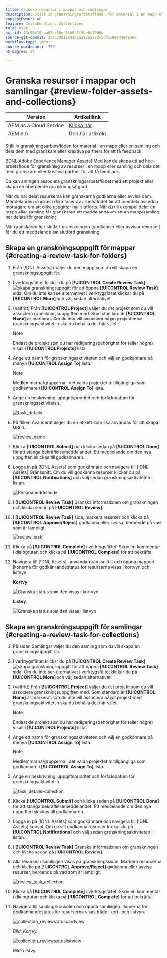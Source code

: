 ```yaml
---
title: Granska resurser i mappar och samlingar
description: Ställ in granskningsarbetsflöden för material i en mapp eller en samling och dela dem med granskare eller kreativa partners för att få feedback.
contentOwner: AG
feature: Collaboration, Collections
role: User
exl-id: 23c90e10-aa03-450e-9fb0-2f5be0c5066b
source-git-commit: 3d713021ac410ca2925a282c5dfca98ed4e483ee
workflow-type: tm+mt
source-wordcount: '759'
ht-degree: 5%

---
```


# Granska resurser i mappar och samlingar {#review-folder-assets-and-collections}

| Version | Artikellänk |
| -------- | ---------------------------- |
| AEM as a Cloud Service | [Klicka här](https://experienceleague.adobe.com/docs/experience-manager-cloud-service/content/assets/manage/bulk-approval.html?lang=en) |
| AEM 6.5 | Den här artikeln |

Ställ in granskningsarbetsflöden för material i en mapp eller en samling och dela dem med granskare eller kreativa partners för att få feedback.

[!DNL Adobe Experience Manager Assets] Med kan du skapa ett ad hoc-arbetsflöde för granskning av resurser i en mapp eller samling och dela det med granskare eller kreativa partner för att få feedback.

Du kan antingen associera granskningsarbetsflödet med ett projekt eller skapa en oberoende granskningsåtgärd.

När du har delat resurserna kan granskarna godkänna eller avvisa dem. Meddelanden skickas i olika faser av arbetsflödet för att meddela avsedda mottagare om att olika uppgifter har slutförts. När du till exempel delar en mapp eller samling får granskaren ett meddelande om att en mapp/samling har delats för granskning.

När granskaren har slutfört granskningen (godkänner eller avvisar resurser) får du ett meddelande om slutförd granskning.

## Skapa en granskningsuppgift för mappar {#creating-a-review-task-for-folders}

1. Från [!DNL Assets] i väljer du den mapp som du vill skapa en granskningsuppgift för.
1. I verktygsfältet klickar du på **[!UICONTROL Create Review Task]** ![skapa granskningsuppgift](assets/do-not-localize/create-review-task.png) för att öppna **[!UICONTROL Review Task]** sida. Om du inte kan se alternativet i verktygsfältet klickar du på **[!UICONTROL More]** och välj sedan alternativet.

1. (Valfritt) Från **[!UICONTROL Project]** väljer du det projekt som du vill associera granskningsuppgiften med. Som standard är **[!UICONTROL None]** är markerat. Om du inte vill associera något projekt med granskningsaktiviteten ska du behålla det här valet.

   >[!NOTE]
   >
   >Endast de projekt som du har redigeringsbehörighet för (eller högre) visas i **[!UICONTROL Projects]** lista.

1. Ange ett namn för granskningsaktiviteten och välj en godkännare på menyn **[!UICONTROL Assign To]** lista.

   >[!NOTE]
   >
   >Medlemmarna/grupperna i det valda projektet är tillgängliga som godkännare i **[!UICONTROL Assign To]** lista.

1. Ange en beskrivning, uppgiftsprioritet och förfallodatum för granskningsaktiviteten.

   ![task_details](assets/task_details.png)

1. På fliken Avancerat anger du en etikett som ska användas för att skapa URI:n.

   ![review_name](assets/review_name.png)

1. Klicka **[!UICONTROL Submit]** och klicka sedan på **[!UICONTROL Done]** för att stänga bekräftelsemeddelandet. Ett meddelande om den nya uppgiften skickas till godkännaren.
1. Logga in på [!DNL Assets] som godkännare och navigera till [!DNL Assets] Gränssnitt. Om du vill godkänna resurser klickar du på **[!UICONTROL Notifications]** och välj sedan granskningsaktiviteten i listan.

   ![Resursmeddelande](assets/aemAssetsNotification.png)

1. I **[!UICONTROL Review Task]** Granska informationen om granskningen och klicka sedan på **[!UICONTROL Review]**.
1. I **[!UICONTROL Review Task]** sida, markera resurser och klicka på **[!UICONTROL Approve/Reject]** godkänna eller avvisa, beroende på vad som är lämpligt.

   ![review_task](assets/review_task.png)

1. Klicka på **[!UICONTROL Complete]** i verktygsfältet. Skriv en kommentar i dialogrutan och klicka på  **[!UICONTROL Complete]** för att bekräfta.
1. Navigera till [!DNL Assets] -användargränssnittet och öppna mappen. Ikonerna för godkännandestatus för resurserna visas i kortvyn och listvyn.

   **Kortvy**

   ![Granska status som den visas i kortvyn](assets/chlimage_1-404.png)

   **Listvy**

   ![Granska status som den visas i listvyn](assets/review_status_listview.png)

## Skapa en granskningsuppgift för samlingar {#creating-a-review-task-for-collections}

1. På sidan Samlingar väljer du den samling som du vill skapa en granskningsuppgift för.
1. I verktygsfältet klickar du på **[!UICONTROL Create Review Task]** ![skapa granskningsuppgift](assets/do-not-localize/create-review-task.png) för att öppna **[!UICONTROL Review Task]** sida. Om du inte ser alternativet i verktygsfältet klickar du på **[!UICONTROL More]** och välj sedan alternativet.

1. (Valfritt) Från **[!UICONTROL Project]** väljer du det projekt som du vill associera granskningsuppgiften med. Som standard är **[!UICONTROL None]** är markerat. Om du inte vill associera något projekt med granskningsaktiviteten ska du behålla det här valet.

   >[!NOTE]
   >
   >Endast de projekt som du har redigeringsbehörighet för (eller högre) visas i **[!UICONTROL Projects]** lista.

1. Ange ett namn för granskningsaktiviteten och välj en godkännare på menyn **[!UICONTROL Assign To]** lista.

   >[!NOTE]
   >
   >Medlemmarna/grupperna i det valda projektet är tillgängliga som godkännare i **[!UICONTROL Assign To]** lista.

1. Ange en beskrivning, uppgiftsprioritet och förfallodatum för granskningsaktiviteten.

   ![task_details-collection](assets/task_details-collection.png)

1. Klicka **[!UICONTROL Submit]** och klicka sedan på **[!UICONTROL Done]** för att stänga bekräftelsemeddelandet. Ett meddelande om den nya uppgiften skickas till godkännaren.
1. Logga in på [!DNL Assets] som godkännare och navigera till [!DNL Assets] konsol. Om du vill godkänna resurser klickar du på **[!UICONTROL Notifications]** och välj sedan granskningsaktiviteten i listan.
1. I **[!UICONTROL Review Task]** Granska informationen om granskningen och klicka sedan på **[!UICONTROL Review]**.
1. Alla resurser i samlingen visas på granskningssidan. Markera resurserna och klicka på **[!UICONTROL Approve/Reject]** godkänna eller avvisa resurser, beroende på vad som är lämpligt.

   ![review_task_collection](assets/review_task_collection.png)

1. Klicka på **[!UICONTROL Complete]** i verktygsfältet. Skriv en kommentar i dialogrutan och klicka på **[!UICONTROL Complete]** för att bekräfta.
1. Navigera till samlingskonsolen och öppna samlingen. Ikonerna för godkännandestatus för resurserna visas både i kort- och listvyn.

   ![collection_reviewstatuscardview](assets/collection_reviewstatuscardview.png)

   *Bild: Kortvy.*

   ![collection_reviewstatuslistview](assets/collection_reviewstatuslistview.png)

   *Bild: Listvy.*
